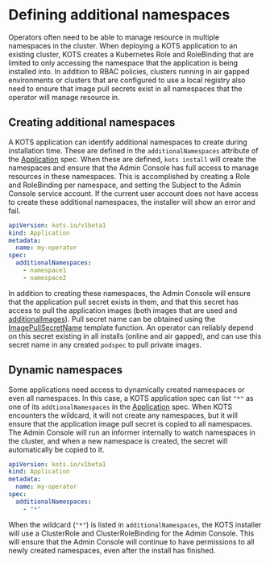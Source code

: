 # Defining additional namespaces

Operators often need to be able to manage resource in multiple namespaces in the cluster.
When deploying a KOTS application to an existing cluster, KOTS creates a Kubernetes Role and RoleBinding that are limited to only accessing the namespace that the application is being installed into.
In addition to RBAC policies, clusters running in air gapped environments or clusters that are configured to use a local registry also need to ensure that image pull secrets exist in all namespaces that the operator will manage resource in.

## Creating additional namespaces

A KOTS application can identify additional namespaces to create during installation time.
These are defined in the `additionalNamespaces` attribute of the [Application](custom-resource-application) spec.
When these are defined, `kots install` will create the namespaces and ensure that the Admin Console has full access to manage resources in these namespaces.
This is accomplished by creating a Role and RoleBinding per namespace, and setting the Subject to the Admin Console service account.
If the current user account does not have access to create these additional namespaces, the installer will show an error and fail.

```yaml
apiVersion: kots.io/v1beta1
kind: Application
metadata:
  name: my-operator
spec:
  additionalNamespaces:
    - namespace1
    - namespace2
```

In addition to creating these namespaces, the Admin Console will ensure that the application pull secret exists in them, and that this secret has access to pull the application images (both images that are used and [additionalImages](operator-additional-images)).
Pull secret name can be obtained using the [ImagePullSecretName](template-functions-config-context/#imagepullsecretname) template function.
An operator can reliably depend on this secret existing in all installs (online and air gapped), and can use this secret name in any created `podspec` to pull private images.

## Dynamic namespaces

Some applications need access to dynamically created namespaces or even all namespaces.
In this case, a KOTS application spec can list `"*"` as one of its `addtionalNamespaces` in the [Application](custom-resource-application) spec.
When KOTS encounters the wildcard, it will not create any namespaces, but it will ensure that the application image pull secret is copied to all namespaces.
The Admin Console will run an informer internally to watch namespaces in the cluster, and when a new namespace is created, the secret will automatically be copied to it.

```yaml
apiVersion: kots.io/v1beta1
kind: Application
metadata:
  name: my-operator
spec:
  additionalNamespaces:
    - "*"
```

When the wildcard (`"*"`) is listed in `additionalNamespaces`, the KOTS installer will use a ClusterRole and ClusterRoleBinding for the Admin Console.
This will ensure that the Admin Console will continue to have permissions to all newly created namespaces, even after the install has finished.
